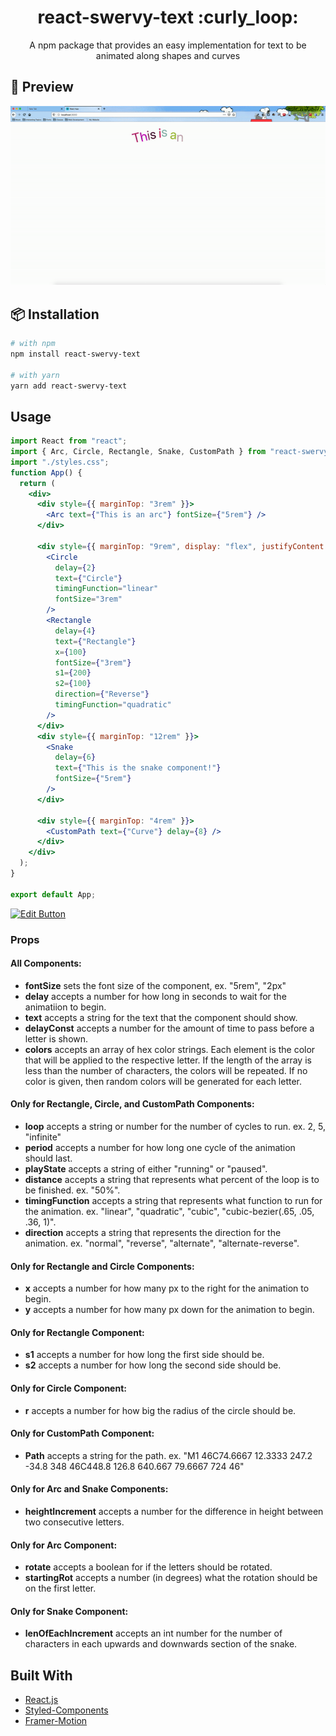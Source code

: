 <h1 align="center"> react-swervy-text :curly_loop: </h1>
<div align="center"> A npm package that provides an easy implementation for text to be animated along shapes and curves </div>

## :see_no_evil: Preview

<img src="gif/react-swervy-text.gif"></img>

## 📦 Installation 

```bash
# with npm
npm install react-swervy-text

# with yarn
yarn add react-swervy-text
```

## Usage


```jsx
import React from "react";
import { Arc, Circle, Rectangle, Snake, CustomPath } from "react-swervy-text";
import "./styles.css";
function App() {
  return (
    <div>
      <div style={{ marginTop: "3rem" }}>
        <Arc text={"This is an arc"} fontSize={"5rem"} />
      </div>

      <div style={{ marginTop: "9rem", display: "flex", justifyContent: "center" }}>
        <Circle
          delay={2}
          text={"Circle"}
          timingFunction="linear"
          fontSize="3rem"
        />
        <Rectangle
          delay={4}
          text={"Rectangle"}
          x={100}
          fontSize={"3rem"}
          s1={200}
          s2={100}
          direction={"Reverse"}
          timingFunction="quadratic"
        />
      </div>
      <div style={{ marginTop: "12rem" }}>
        <Snake
          delay={6}
          text={"This is the snake component!"}
          fontSize={"5rem"}
        />
      </div>

      <div style={{ marginTop: "4rem" }}>
        <CustomPath text={"Curve"} delay={8} />
      </div>
    </div>
  );
}

export default App;

```
[![Edit Button](https://codesandbox.io/static/img/play-codesandbox.svg)](https://codesandbox.io/s/react-swervy-text-demo-0qk9s)




### Props
#### All Components:
* <div><b>fontSize</b> sets the font size of the component, ex. "5rem", "2px"</div>
* <div><b>delay</b> accepts a number for how long in seconds to wait for the animatiion to begin. </div>
* <div><b>text</b> accepts a string for the text that the component should show.</div>
* <div><b>delayConst</b> accepts a number for the amount of time to pass before a letter is shown.</div>
* <div><b>colors</b> accepts an array of hex color strings. Each element is the color that will be applied to the respective letter. If the length of the array is less than the number of characters, the colors will be repeated. If no color is given, then random colors will be generated for each letter.</div>
#### Only for Rectangle, Circle, and CustomPath Components:
* <div><b>loop</b> accepts a string or number for the number of cycles to run. ex. 2, 5, "infinite" </div>
* <div><b>period</b> accepts a number for how long one cycle of the animation should last. </div>
* <div><b>playState</b> accepts a string of either "running" or "paused".</div>
* <div><b>distance</b> accepts a string that represents what percent of the loop is to be finished. ex. "50%".</div>
* <div><b>timingFunction</b> accepts a string that represents what function to run for the animation. ex. "linear", "quadratic", "cubic", "cubic-bezier(.65, .05, .36, 1)".</div>
* <div><b>direction</b> accepts a string that represents the direction for the animation. ex. "normal", "reverse", "alternate", "alternate-reverse".</div>
#### Only for Rectangle and Circle Components:
* <div><b>x</b> accepts a number for how many px to the right for the animation to begin. </div>
* <div><b>y</b> accepts a number for how many px down for the animation to begin. </div>
#### Only for Rectangle Component:
* <div><b>s1</b> accepts a number for how long the first side should be. </div>
* <div><b>s2</b> accepts a number for how long the second side should be. </div>
#### Only for Circle Component:
* <div><b>r</b> accepts a number for how big the radius of the circle should be. </div>
#### Only for CustomPath Component:
* <div><b>Path</b> accepts a string for the path. ex. "M1 46C74.6667 12.3333 247.2 -34.8 348 46C448.8 126.8 640.667 79.6667 724 46"  </div>
#### Only for Arc and Snake Components:
* <div><b>heightIncrement</b> accepts a number for the difference in height between two consecutive letters. </div>
#### Only for Arc Component:
* <div><b>rotate</b> accepts a boolean for if the letters should be rotated. </div>
* <div><b>startingRot</b> accepts a number (in degrees) what the rotation should be on the first letter. </div>
#### Only for Snake Component:
* <div><b>lenOfEachIncrement</b> accepts an int number for the number of characters in each upwards and downwards section of the snake. </div>

## Built With
* <a href="https://reactjs.org/">React.js</a>
* <a href="https://styled-components.com/">Styled-Components</a>
* <a href="https://www.framer.com/motion/">Framer-Motion</a>